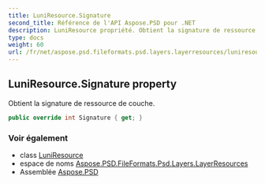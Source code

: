 ```yaml
---
title: LuniResource.Signature
second_title: Référence de l'API Aspose.PSD pour .NET
description: LuniResource propriété. Obtient la signature de ressource de couche.
type: docs
weight: 60
url: /fr/net/aspose.psd.fileformats.psd.layers.layerresources/luniresource/signature/
---
```

## LuniResource.Signature property

Obtient la signature de ressource de couche.

```csharp
public override int Signature { get; }
```

### Voir également

* class [LuniResource](../)
* espace de noms [Aspose.PSD.FileFormats.Psd.Layers.LayerResources](../../luniresource/)
* Assemblée [Aspose.PSD](../../../)


